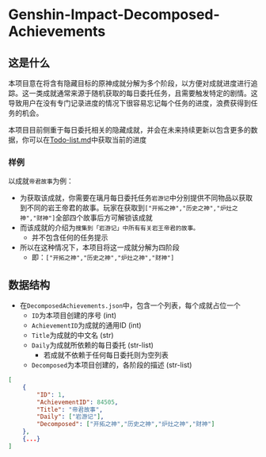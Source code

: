 # Genshin-Impact-Decomposed-Achievements

## 这是什么

本项目意在将含有隐藏目标的原神成就分解为多个阶段，以方便对成就进度进行追踪。这一类成就通常来源于随机获取的每日委托任务，且需要触发特定的剧情。这导致用户在没有专门记录进度的情况下很容易忘记每个任务的进度，浪费获得到任务的机会。

本项目目前侧重于每日委托相关的隐藏成就，并会在未来持续更新以包含更多的数据，你可以在[Todo-list.md](Todo-list.md)中获取当前的进度

### 样例

以成就`帝君故事`为例：

- 为获取该成就，你需要在璃月每日委托任务`岩游记`中分别提供不同物品以获取到不同的岩王帝君的故事。玩家在获取到`["开拓之神","历史之神","炉灶之神","财神"]`全部四个故事后方可解锁该成就
- 而该成就的介绍为`搜集到「岩游记」中所有有关岩王帝君的故事。`
  - 并不包含任何的任务提示
- 所以在这种情况下，本项目将这一成就分解为四阶段
  - 即：`["开拓之神","历史之神","炉灶之神","财神"]`

## 数据结构

- 在`DecomposedAchievements.json`中，包含一个列表，每个成就占位一个
  - `ID`为本项目创建的序号 (int)
  - `AchievementID`为成就的通用ID (int)
  - `Title`为成就的中文名 (str)
  - `Daily`为成就所依赖的每日委托 (str-list)
    - 若成就不依赖于任何每日委托则为空列表
  - `Decomposed`为本项目创建的，各阶段的描述 (str-list)

```json
[
    {
        "ID": 1,
        "AchievementID": 84505,
        "Title": "帝君故事",
        "Daily": ["岩游记"],
        "Decomposed": ["开拓之神","历史之神","炉灶之神","财神"]
    },
    {...}
]
```





